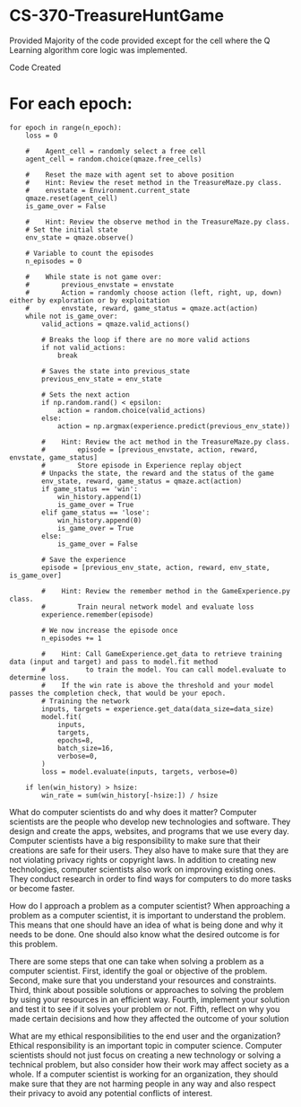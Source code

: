 # CS-370-TreasureHuntGame

Provided
Majority of the code provided except for the cell where the Q Learning algorithm core logic was implemented.

Code Created
# For each epoch:

    for epoch in range(n_epoch):
        loss = 0

        #    Agent_cell = randomly select a free cell
        agent_cell = random.choice(qmaze.free_cells)

        #    Reset the maze with agent set to above position
        #    Hint: Review the reset method in the TreasureMaze.py class.
        #    envstate = Environment.current_state
        qmaze.reset(agent_cell)
        is_game_over = False

        #    Hint: Review the observe method in the TreasureMaze.py class.
        # Set the initial state
        env_state = qmaze.observe()

        # Variable to count the episodes
        n_episodes = 0

        #    While state is not game over:
        #        previous_envstate = envstate
        #        Action = randomly choose action (left, right, up, down) either by exploration or by exploitation
        #        envstate, reward, game_status = qmaze.act(action)
        while not is_game_over:
            valid_actions = qmaze.valid_actions()

            # Breaks the loop if there are no more valid actions
            if not valid_actions:
                break

            # Saves the state into previous_state
            previous_env_state = env_state

            # Sets the next action
            if np.random.rand() < epsilon:
                action = random.choice(valid_actions)
            else:
                action = np.argmax(experience.predict(previous_env_state))

            #    Hint: Review the act method in the TreasureMaze.py class.
            #        episode = [previous_envstate, action, reward, envstate, game_status]
            #        Store episode in Experience replay object
            # Unpacks the state, the reward and the status of the game
            env_state, reward, game_status = qmaze.act(action)
            if game_status == 'win':
                win_history.append(1)
                is_game_over = True
            elif game_status == 'lose':
                win_history.append(0)
                is_game_over = True
            else:
                is_game_over = False

            # Save the experience
            episode = [previous_env_state, action, reward, env_state, is_game_over]

            #    Hint: Review the remember method in the GameExperience.py class.
            #        Train neural network model and evaluate loss
            experience.remember(episode)

            # We now increase the episode once
            n_episodes += 1

            #    Hint: Call GameExperience.get_data to retrieve training data (input and target) and pass to model.fit method
            #          to train the model. You can call model.evaluate to determine loss.
            #    If the win rate is above the threshold and your model passes the completion check, that would be your epoch.
            # Training the network
            inputs, targets = experience.get_data(data_size=data_size)
            model.fit(
                inputs,
                targets,
                epochs=8,
                batch_size=16,
                verbose=0,
            )
            loss = model.evaluate(inputs, targets, verbose=0)

        if len(win_history) > hsize:
            win_rate = sum(win_history[-hsize:]) / hsize


What do computer scientists do and why does it matter?
Computer scientists are the people who develop new technologies and software. They design and create the apps, websites, and programs that we use every day. Computer scientists have a big responsibility to make sure that their creations are safe for their users. They also have to make sure that they are not violating privacy rights or copyright laws. In addition to creating new technologies, computer scientists also work on improving existing ones. They conduct research in order to find ways for computers to do more tasks or become faster.

How do I approach a problem as a computer scientist?
When approaching a problem as a computer scientist, it is important to understand the problem. This means that one should have an idea of what is being done and why it needs to be done. One should also know what the desired outcome is for this problem.

There are some steps that one can take when solving a problem as a computer scientist. First, identify the goal or objective of the problem. Second, make sure that you understand your resources and constraints. Third, think about possible solutions or approaches to solving the problem by using your resources in an efficient way. Fourth, implement your solution and test it to see if it solves your problem or not. Fifth, reflect on why you made certain decisions and how they affected the outcome of your solution

What are my ethical responsibilities to the end user and the organization?
Ethical responsibility is an important topic in computer science. Computer scientists should not just focus on creating a new technology or solving a technical problem, but also consider how their work may affect society as a whole. If a computer scientist is working for an organization, they should make sure that they are not harming people in any way and also respect their privacy to avoid any potential conflicts of interest.

